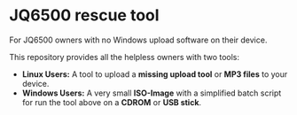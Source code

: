 # JQ6500 rescue tool
  
For JQ6500 owners with no Windows upload software on their device.
  
This repository provides all the helpless owners with two tools:  
* **Linux Users:** A tool to upload a **missing upload tool** or **MP3 files** to your device.  
* **Windows Users:** A very small **ISO-Image** with a simplified batch script for run the tool above on a **CDROM** or **USB stick**.  


